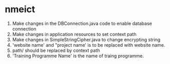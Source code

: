 # nmeict
1) Make changes in the DBConnection.java code to enable database connection <br/>
2) Make changes in application resources to set context path <br/>
3) Make changes in SimpleStringCipher.java to change encrypting string <br/>
4) 'website name' and "project name' is to be replaced with website name.<br/>
5) path/ should be replaced by context path<br/>
6) 'Training Programme Name' is the name of traing programme.<br/>
